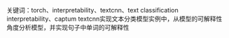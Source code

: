 关键词：torch、interpretability、textcnn、text classification interpretability、captum
textcnn实现文本分类模型实例中，从模型的可解释性角度分析模型，并实现句子中单词的可解释性